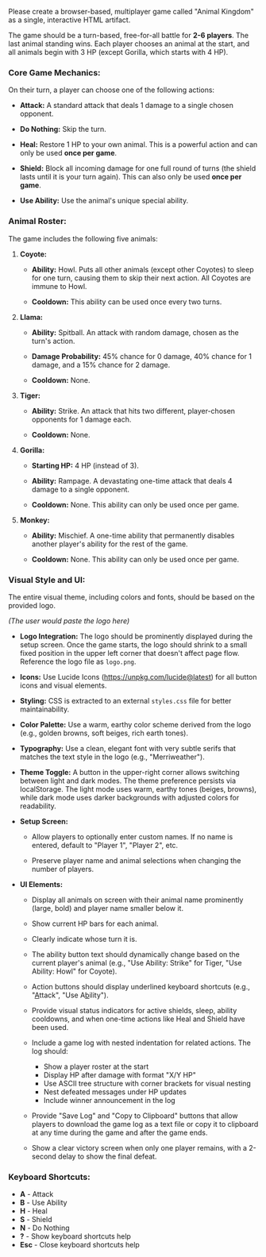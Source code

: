 Please create a browser-based, multiplayer game called "Animal Kingdom" as a single, interactive HTML artifact.

The game should be a turn-based, free-for-all battle for **2-6 players**. The last animal standing wins. Each player chooses an animal at the start, and all animals begin with 3 HP (except Gorilla, which starts with 4 HP).

### Core Game Mechanics:

On their turn, a player can choose one of the following actions:

-   **Attack:** A standard attack that deals 1 damage to a single chosen opponent.

-   **Do Nothing:** Skip the turn.

-   **Heal:** Restore 1 HP to your own animal. This is a powerful action and can only be used **once per game**.

-   **Shield:** Block all incoming damage for one full round of turns (the shield lasts until it is your turn again). This can also only be used **once per game**.

-   **Use Ability:** Use the animal's unique special ability.


### Animal Roster:

The game includes the following five animals:

1.  **Coyote:**

    -   **Ability:** Howl. Puts all other animals (except other Coyotes) to sleep for one turn, causing them to skip their next action. All Coyotes are immune to Howl.

    -   **Cooldown:** This ability can be used once every two turns.

2.  **Llama:**

    -   **Ability:** Spitball. An attack with random damage, chosen as the turn's action.

    -   **Damage Probability:** 45% chance for 0 damage, 40% chance for 1 damage, and a 15% chance for 2 damage.

    -   **Cooldown:** None.

3.  **Tiger:**

    -   **Ability:** Strike. An attack that hits two different, player-chosen opponents for 1 damage each.

    -   **Cooldown:** None.

4.  **Gorilla:**

    -   **Starting HP:** 4 HP (instead of 3).

    -   **Ability:** Rampage. A devastating one-time attack that deals 4 damage to a single opponent.

    -   **Cooldown:** None. This ability can only be used once per game.

5.  **Monkey:**

    -   **Ability:** Mischief. A one-time ability that permanently disables another player's ability for the rest of the game.

    -   **Cooldown:** None. This ability can only be used once per game.


### Visual Style and UI:

The entire visual theme, including colors and fonts, should be based on the provided logo.

_(The user would paste the logo here)_

-   **Logo Integration:** The logo should be prominently displayed during the setup screen. Once the game starts, the logo should shrink to a small fixed position in the upper left corner that doesn't affect page flow. Reference the logo file as `logo.png`.

-   **Icons:** Use Lucide Icons (https://unpkg.com/lucide@latest) for all button icons and visual elements.

-   **Styling:** CSS is extracted to an external `styles.css` file for better maintainability.

-   **Color Palette:** Use a warm, earthy color scheme derived from the logo (e.g., golden browns, soft beiges, rich earth tones).

-   **Typography:** Use a clean, elegant font with very subtle serifs that matches the text style in the logo (e.g., "Merriweather").

-   **Theme Toggle:** A button in the upper-right corner allows switching between light and dark modes. The theme preference persists via localStorage. The light mode uses warm, earthy tones (beiges, browns), while dark mode uses darker backgrounds with adjusted colors for readability.

-   **Setup Screen:**

    -   Allow players to optionally enter custom names. If no name is entered, default to "Player 1", "Player 2", etc.

    -   Preserve player name and animal selections when changing the number of players.

-   **UI Elements:**

    -   Display all animals on screen with their animal name prominently (large, bold) and player name smaller below it.

    -   Show current HP bars for each animal.

    -   Clearly indicate whose turn it is.

    -   The ability button text should dynamically change based on the current player's animal (e.g., "Use Ability: Strike" for Tiger, "Use Ability: Howl" for Coyote).

    -   Action buttons should display underlined keyboard shortcuts (e.g., "<u>A</u>ttack", "Use A<u>b</u>ility").

    -   Provide visual status indicators for active shields, sleep, ability cooldowns, and when one-time actions like Heal and Shield have been used.

    -   Include a game log with nested indentation for related actions. The log should:
        -   Show a player roster at the start
        -   Display HP after damage with format "X/Y HP"
        -   Use ASCII tree structure with corner brackets for visual nesting
        -   Nest defeated messages under HP updates
        -   Include winner announcement in the log

    -   Provide "Save Log" and "Copy to Clipboard" buttons that allow players to download the game log as a text file or copy it to clipboard at any time during the game and after the game ends.

    -   Show a clear victory screen when only one player remains, with a 2-second delay to show the final defeat.

### Keyboard Shortcuts:

-   **A** - Attack
-   **B** - Use Ability
-   **H** - Heal
-   **S** - Shield
-   **N** - Do Nothing
-   **?** - Show keyboard shortcuts help
-   **Esc** - Close keyboard shortcuts help
